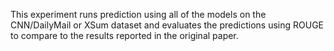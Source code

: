 This experiment runs prediction using all of the models on the CNN/DailyMail or XSum dataset and evaluates the predictions using ROUGE to compare to the results reported in the original paper.